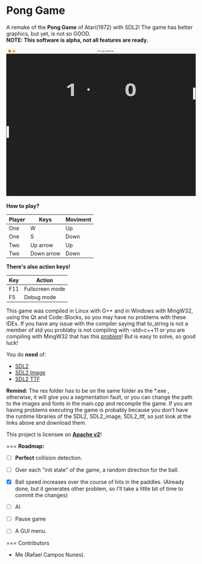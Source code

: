 __Pong Game__
===

A remake of the __Pong Game__ of Atari(1972) with SDL2! The game has better graphics, but yet, is not so GOOD.    
**NOTE: This software is alpha, not all features are ready.**

![Game Image](PongGame.png)

__How to play?__

Player |     Keys    | Moviment 
------ | ----------- | --------
One    |      W      |    Up
One    |      S      |   Down
Two    |  Up arrow   |    Up
Two    |  Down arrow |   Down

__There's also action keys!__

 Key  |      Action      |
------| -----------------
 F11  |  Fullscreen mode |
 F5   |     Debug mode   |



This game was compiled in Linux with G++ and in Windows with MingW32, using the Qt and Code::Blocks, so you may have no problems with these IDEs. If you have any issue with the compiler saying that to_string is not a member of std you problaby is not compiling with -std=c++11 or you are compiling with MingW32 that has this _[problem](https://gcc.gnu.org/bugzilla/show_bug.cgi?id=52015)_! But is easy to solve, so good luck!

You do <b>need</b> of:
  * [SDL2](http://www.libsdl.org/download-2.0.php)
  * [SDL2 Image](https://www.libsdl.org/projects/SDL_image/)
  * [SDL2 TTF](https://www.libsdl.org/projects/SDL_ttf/)
 

<b>Remind:</b> The res folder has to be on the same folder as the *.exe , otherwise, it will give you a segmentation fault, or you can change the path to the images and fonts in the main.cpp and recompile the game. If you are having problems executing the game is probably because you don't have the runtime libraries of the SDL2, SDL2_image, SDL2_ttf, so just look at the links above and download them.


This project is licensee on __[Apache v2](http://www.apache.org/licenses/LICENSE-2.0.html)__!

===
<b>Roadmap:</b> 
  - [ ] __Perfect__ collision detection.
  - [ ] Over each "init state" of the game, a random direction for the ball.
  - [x] Ball speed increases over the course of hits in the paddles. (Already done, but it generates other problem, so I'll take a little bit of time to commit the changes)
  - [ ] AI
  - [ ] Pause game
  - [ ] A GUI menu.


===
Contributors
 * Me (Rafael Campos Nunes).



